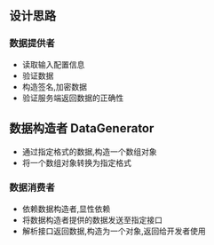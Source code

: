 ## 设计思路

### 数据提供者
* 读取输入配置信息
* 验证数据
* 构造签名,加密数据
* 验证服务端返回数据的正确性

## 数据构造者 DataGenerator
* 通过指定格式的数据,构造一个数组对象
* 将一个数组对象转换为指定格式

### 数据消费者
* 依赖数据构造者,显性依赖
* 将数据构造者提供的数据发送至指定接口
* 解析接口返回数据,构造为一个对象,返回给开发者使用
